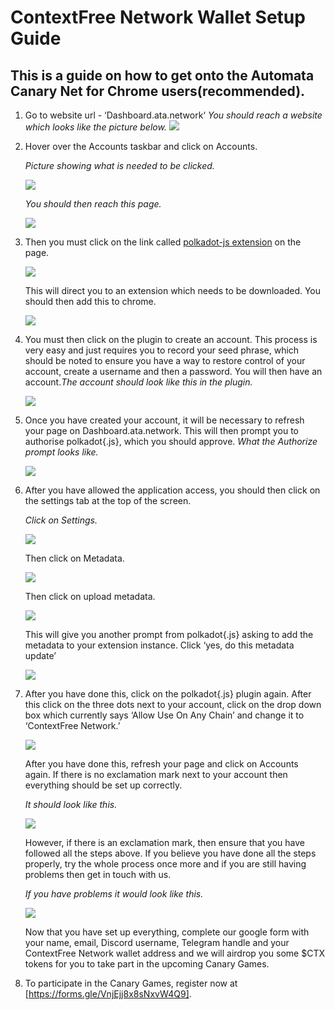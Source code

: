 # **ContextFree Network Wallet Setup Guide**

## This is a guide on how to get onto the Automata Canary Net for Chrome users(recommended).

1. Go to website url - ‘Dashboard.ata.network‘
   *You should reach a website which looks like the picture below.*
   ![](../assets/canaryimg/img1.png)
   
2. Hover over the Accounts taskbar and click on Accounts.
   
   *Picture showing what is needed to be clicked.*
   
   ![](../assets/canaryimg/img2.png)
   
   *You should then reach this page.*
   
   ![](../assets/canaryimg/img3.png)

3. Then you must click on the link called [polkadot-js extension](https://chrome.google.com/webstore/detail/polkadot{js}-extension/mopnmbcafieddcagagdcbnhejhlodfdd) on the page. 
   
   ![](../assets/canaryimg/img4.png)
    
    This will direct you to an extension which needs to be downloaded. You should then add this to chrome.
   
   ![](../assets/canaryimg/img5.png)

4. You must then click on the plugin to create an account. This process is very easy and just requires you to record your seed phrase, which should be noted to ensure you have a way to restore control of your account, create a username and then a password. You will then have an account.*The account should look like this in the plugin.*

   ![](../assets/canaryimg/img6.png)

5. Once you have created your account, it will be necessary to refresh your page on Dashboard.ata.network. This will then prompt you to authorise polkadot{.js}, which you should approve. *What the Authorize prompt looks like.*

   ![](../assets/canaryimg/img7.png)

6. After you have allowed the application access, you should then click on the settings tab at the top of the screen. 

   *Click on Settings.*
   
   ![](../assets/canaryimg/img8.png)
   
   Then click on Metadata.
   
   ![](../assets/canaryimg/img9.png)
   
   Then click on upload metadata.
   
   ![](../assets/canaryimg/img10.png)
   
   This will give you another prompt from polkadot{.js} asking to add the metadata to your extension instance. Click ‘yes, do this metadata update’
   
   ![](../assets/canaryimg/img11.png)

7. After you have done this, click on the polkadot{.js} plugin again. After this click on the three dots next to your account, click on the drop down box which currently says ‘Allow Use On Any Chain’ and change it to ‘ContextFree Network.’

   ![](../assets/canaryimg/img12.png)
   
   After you have done this, refresh your page and click on Accounts again. If there is no exclamation mark next to your account then everything should be set up correctly.
   
   *It should look like this.* 
   
   ![](../assets/canaryimg/img13.png)
   
   However, if there is an exclamation mark, then ensure that you have followed all the steps above. If you believe you have done all the steps properly, try the whole process once more and if you are still having problems then get in touch with us.
   
   *If you have problems it would look like this.* 
   
   ![](../assets/canaryimg/img14.png)
   
   Now that you have set up everything, complete our google form with your name, email, Discord username, Telegram handle and your ContextFree Network wallet address and we will airdrop you some $CTX tokens for you to take part in the upcoming Canary Games.

8.  To participate in the Canary Games, register now at [https://forms.gle/VnjEjj8x8sNxvW4Q9].


​       
